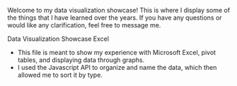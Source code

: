 Welcome to my data visualization showcase! This is where I display some of the things that I have learned over the years. If you have any questions or would like any clarification, feel free to message me.

Data Visualization Showcase Excel 
  - This file is meant to show my experience with Microsoft Excel, pivot tables, and displaying data through graphs. 
  - I used the Javascript API to organize and name the data, which then allowed me to sort it by type. 
